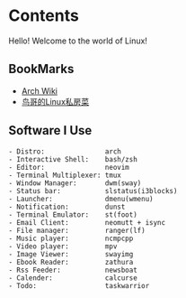 

# Contents

Hello!
Welcome to the world of Linux!

## BookMarks
- [Arch Wiki](https://wiki.archlinux.org/title/Main_page)
- [鸟哥的Linux私房菜](https://linux.vbird.org/)

## Software I Use
```
- Distro:               arch
- Interactive Shell:    bash/zsh
- Editor:               neovim
- Terminal Multiplexer: tmux
- Window Manager:       dwm(sway)
- Status bar:           slstatus(i3blocks)
- Launcher:             dmenu(wmenu)
- Notification:         dunst
- Terminal Emulator:    st(foot)
- Email Client:         neomutt + isync
- File manager:         ranger(lf)
- Music player:         ncmpcpp
- Video player:         mpv
- Image Viewer:         swayimg
- Ebook Reader:         zathura
- Rss Feeder:           newsboat
- Calender:             calcurse
- Todo:                 taskwarrior
```

